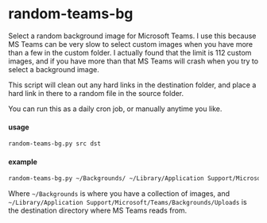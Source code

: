 # random-teams-bg
Select a random background image for Microsoft Teams. I use this because MS Teams can be very slow to select custom images when you have more than a few in the custom folder. I actually found that the limit is 112 custom images, and if you have more than that MS Teams will crash when you try to select a background image.

This script will clean out any hard links in the destination folder, and place a hard link in there to a random file in the source folder.

You can run this as a daily cron job, or manually anytime you like.

#### usage
```bash
random-teams-bg.py src dst
```
#### example
```bash
random-teams-bg.py ~/Backgrounds/ ~/Library/Application Support/Microsoft/Teams/Backgrounds/Uploads
```

Where `~/Backgrounds` is where you have a collection of images, and `~/Library/Application Support/Microsoft/Teams/Backgrounds/Uploads` is the destination directory where MS Teams reads from.
